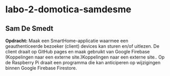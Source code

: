 # labo-2-domotica-samdesme
## Sam De Smedt

__Opdracht:__
Maak een SmartHome-applicatie waarmee een geauthenticeerde bezoeker (client) devices kan sturen en/of uitlezen. De client draait op GitHub pages en maak gebruikt van Google Firebase (Koppelingen naar een externe site.)Koppelingen naar een externe site.. Op de Raspberry Pi draait een programma die kan anticiperen op wijzigingen binnen Google Firebase Firestore.
